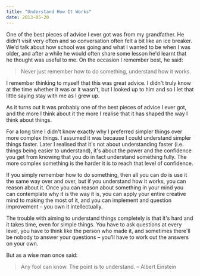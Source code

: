 ```yaml
---
title: "Understand How It Works"
date: 2013-05-20
---
```


One of the best pieces of advice I ever got was from my grandfather. He didn't visit very often and so conversation often felt a bit like an ice breaker. We'd talk about how school was going and what I wanted to be when I was older, and after a while he would often share some lesson he'd learnt that he thought was useful to me. On the occasion I remember best, he said:

> Never just remember how to do something, understand how it works.

I remember thinking to myself that this was great advice. I didn't truly know at the time whether it was or it wasn't, but I looked up to him and so I let that little saying stay with me as I grew up.

As it turns out it was probably one of the best pieces of advice I ever got, and the more I think about it the more I realise that it has shaped the way I think about things.

For a long time I didn't know exactly why I preferred simpler things over more complex things. I assumed it was because I could understand simpler things faster. Later I realised that it's not about understanding faster (i.e. things being easier to understand), it's about the power and the confidence you get from knowing that you do in fact understand something fully. The more complex something is the harder it is to reach that level of confidence.

If you simply remember how to do something, then all you can do is use it the same way over and over, but if you understand how it works, you can reason about it. Once you can reason about something in your mind you can contemplate why it is the way it is, you can apply your entire creative mind to making the most of it, and you can implement and question improvement – you own it intellectually.

The trouble with aiming to understand things completely is that it's hard and it takes time, even for simple things. You have to ask questions at every level, you have to think like the person who made it, and sometimes there'll be nobody to answer your questions – you'll have to work out the answers on your own.

But as a wise man once said:

> Any fool can know. The point is to understand. – Albert Einstein
